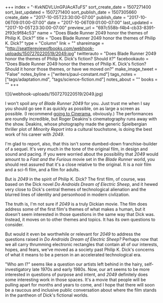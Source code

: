+++
index = "-KvkNDVLUnGPJAcATuFS"
sort_create_date = 1507271400
sort_last_updated = 1507271400
sort_publish_date = 1507305660
create_date = "2017-10-05T23:30:00-07:00"
publish_date = "2017-10-06T09:01:00-07:00"
date = "2017-10-06T09:01:00-07:00"
last_updated = "2017-10-05T23:30:00-07:00"
preview_url = "697c558b-f4b4-cb33-8391-2f93c9f84c53"
name = "Does Blade Runner 2049 honor the themes of Philip K. Dick?"
title = "Does Blade Runner 2049 honor the themes of Philip K. Dick?"
type = "Column"
link = ""
shareimage = "http://seattlereviewofbooks.com/webhook-uploads/1507270220519/2049.jpg"
twitterauto = "Does Blade Runner 2049 honor the themes of Philip K. Dick's fiction? Should it?"
facebookauto = "Does Blade Runner 2049 honor the themes of Philip K. Dick's fiction? Should it honor those themes, or have we moved on?"
make_image_tweet = "False"
notes_byline = ["writers/paul-constant.md"]
tags_notes = ["tags/adaptation.md", "tags/science-fiction.md"]
notes_about = ""
books = ""
+++
<p class="image">![](/webhook-uploads/1507270220519/2049.jpg)</p>

I won't spoil any of *Blade Runner 2049* for you. Just trust me when I say you should go see it as quickly as possible, on as large a screen as possible. (I recommend [going to Cinerama](https://www.cinerama.com/), obviously.) The performances are roundly incredible, but Roger Deakins's cinematography runs away with the show. Deakins, whose photography made the generic Spielbergian thriller plot of *Minority Report* into a cultural touchstone, is doing the best work of his career with *2049*.

I'm glad to report, also, that this isn't some dumbed-down franchise-builder of a sequel. It's very much in the tone of the original film, in design and sound and pacing. If you were worried about the possibility that *2049* would amount to a *Fast and the Furious* movie set in the *Blade Runner* world, you should rest assured that it's a close relative to the original. It is a noir film and a sci-fi film, and a film for adults.

But is *2049* in the spirit of Philip K. Dick? The first film, of course, was based on the Dick novel *Do Androids Dream of Electric Sheep*, and it hewed very close to Dick's central themes of technological alienation and the blurred lines of identity and personhood in modern civlization. 

The truth is, I'm not sure if *2049* is a truly Dickian movie. The film does address some of the first film's themes of what makes a human, but it doesn't seem interested in those questions in the same way that Dick was. Instead, it moves on to other themes and topics. It has its own questions to consider.

But would it even be worthwhile or relevant for *2049* to address the questions raised in *Do Androids Dream of Electric Sheep?* Perhaps now that we all carry thrumming electronic rectangles that contain all of our interests, hopes, and fears, we've moved as a society past Philip K. Dick's concerns of what it means to be a person in an accelerated technological era. 

"Who am I?" seems like a question our artists left behind in the hairy, self-investigatory late 1970s and early 1980s. Now, our art seems to be more interested in questions of purpose and intent, and *2049* definitely does some interesting work in those spaces. It's a movie that people will be pulling apart for months and years to come, and I hope that there will soon be a raucous and inclusive public conversation about where the film stands in the pantheon of Dick's fictional worlds.